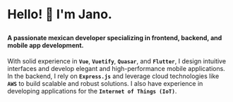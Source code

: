 # Hello! 👋 I'm Jano.<p>

#### A passionate mexican developer specializing in frontend, backend, and mobile app development.

With solid experience in **`Vue`**, **`Vuetify`**, **`Quasar`**, and **`Flutter`**, I design intuitive interfaces and develop elegant and high-performance mobile applications. In the backend, I rely on **`Express.js`** and leverage cloud technologies like **`AWS`** to build scalable and robust solutions. I also have experience in developing applications for the **`Internet of Things (IoT)`**.